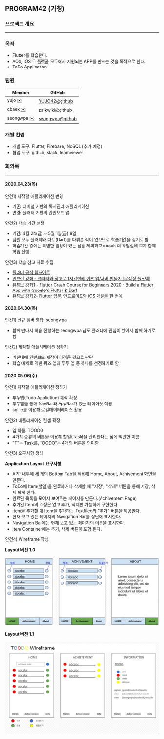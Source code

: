 ## PROGRAM42 (가칭)

### 프로젝트 개요

---

### 목적

- Flutter를 학습한다.
- AOS, IOS 두 플랫폼 모두에서 지원되는 APP를 만드는 것을 목적으로 한다.
- ToDo Application

### 팀원

| Member | GitHub |
|--------|--------|
| yujo [:envelope:](yujo@student.42seoul.kr)           | [YUJO42@github](https://github.com/YUJO42) |
| cbaek [:envelope:](cbaek@student.42seoul.kr)        | [paikwiki@github](https://github.com/paikwiki) |
| seongwpa  [:envelope:](seongwpa@student.42seoul.kr) | [seongwpa@github](https://github.com/seongwpa)

### 개발 환경

- 개발 도구: Flutter, Firebase, NoSQL (추가 예정)
- 협업 도구: github, slack, teamviewer

### 회의록

---

#### 2020.04.23(목)

안건1) 제작할 애플리케이션 변경

- 기존: 터미널 기반의 독서관리 애플리케이션
- 변경: 플러터 기반의 칸반보드 앱

안건2) 학습 기간 설정

- 기간: 4월 24(금) ~ 5월 1일(금) 8일
- 팀원 모두 플러터와 다트(Dart)를 다뤄본 적이 없으므로 학습기간을 갖기로 함
- 학습기간 중에는 특별한 일정이 있는 날을 제외하고 cbaek 의 작업실에 모여 함께 학습 진행

안건3) 학습 참고 자료 수집

- [플러터 공식 웹사이트](https://flutter-ko.dev/)
- [인프런 강좌 - 플러터와 장고로 1시간만에 퀴즈 앱/서버 만들기 [무작정 풀스택]](https://www.inflearn.com/course/%ED%94%8C%EB%9F%AC%ED%84%B0-%EC%9E%A5%EA%B3%A0-%ED%80%B4%EC%A6%88%EC%95%B1-%EC%84%9C%EB%B2%84-%ED%92%80%EC%8A%A4%ED%83%9D/dashboard)
- [유튜브 강좌1 - Flutter Crash Course for Beginners 2020 - Build a Flutter App with Google's Flutter & Dart](https://www.youtube.com/watch?v=x0uinJvhNxI&t)
- [유튜브 강좌2- Flutter 입문. 안드로이드와 iOS 개발을 한 번에](https://www.youtube.com/watch?v=lRbZsBvG9Ig)

#### 2020.04.30(목)

안건1) 신규 멤버 영입: seongwpa

- 함께 만나서 학습 진행하는 seongwpa 님도 플러터에 관심이 있어서 함께 하기로 함

안건2) 제작할 애플리케이션 정하기

- 기한내에 칸반보드 제작이 어려울 것으로 판단
- 학습 예제로 익힌 퀴즈 앱과 투두 앱 중 하나를 선정하기로 함

#### 2020.05.06(수)

안건1) 제작할 애플리케이션 정하기

- 투두앱(Todo Appliction) 제작 확정
- 투두앱을 통해 NavBar와 AppBar가 있는 레이아웃 적용
- sqlite를 이용해 로컬데이터베이스 활용

안건2) 애플리케이션 컨셉 확정

- 엡 이름: TOODO
- 4가지 종류의 버튼을 이용해 할일(Task)을 관리한다는 점에 착안한 이름
- "T"는 Task를, "OODO"는 4개의 버튼을 의미함

안건3) 요구사항 정리

**Application Layout** **요구사항**

- APP 내부에 세 개의 Bottom Tab을 적용해 Home, About, Achivement 화면을 만든다.
- ToDo에 Item(할일)을 완료하거나 삭제할 때 "저장", "삭제" 버튼을 통해 저장, 삭제 되게 한다.
- 완료된 목록을 모여서 보여주는 페이지를 만든다.(Achivement Page)
- 추가된 Item의 수정은 없고 추가, 삭제만 가능하게 구현한다.
- Item을 추가할 때 Item을 추가하는 Textfiled와 "추가" 버튼을 제공한다.
- 현재 보고 있는 페이지의 Navigation Bar를 상단에 표시한다.
- Navigation Bar에는 현재 보고 있는 페이지의 이름을 표시한다.
- Item Container에는 추가, 삭제 버튼이 포함 된다.

안건4) Wireframe 작성

**Layout 버전 1.0**

![layout Ver.1.0](https://github.com/YUJO42/PROGRAM_42/blob/master/Layout/Layout_1.0_ver.jpg)

**Layout 버전 1.1**

![layout Ver.1.1](https://github.com/YUJO42/PROGRAM_42/blob/master/Layout/Layout_1.1_ver.jpg)
